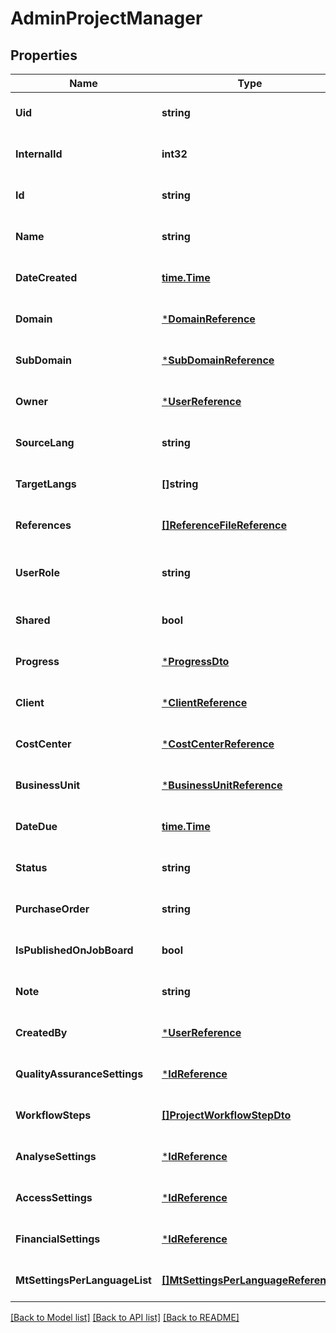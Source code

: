 # AdminProjectManager

## Properties
Name | Type | Description | Notes
------------ | ------------- | ------------- | -------------
**Uid** | **string** |  | [optional] [default to null]
**InternalId** | **int32** |  | [optional] [default to null]
**Id** | **string** |  | [optional] [default to null]
**Name** | **string** |  | [optional] [default to null]
**DateCreated** | [**time.Time**](time.Time.md) |  | [optional] [default to null]
**Domain** | [***DomainReference**](DomainReference.md) |  | [optional] [default to null]
**SubDomain** | [***SubDomainReference**](SubDomainReference.md) |  | [optional] [default to null]
**Owner** | [***UserReference**](UserReference.md) |  | [optional] [default to null]
**SourceLang** | **string** |  | [optional] [default to null]
**TargetLangs** | **[]string** |  | [optional] [default to null]
**References** | [**[]ReferenceFileReference**](ReferenceFileReference.md) |  | [optional] [default to null]
**UserRole** | **string** | Response differs based on user&#39;s role | [optional] [default to null]
**Shared** | **bool** | Default: false | [optional] [default to null]
**Progress** | [***ProgressDto**](ProgressDto.md) |  | [optional] [default to null]
**Client** | [***ClientReference**](ClientReference.md) |  | [optional] [default to null]
**CostCenter** | [***CostCenterReference**](CostCenterReference.md) |  | [optional] [default to null]
**BusinessUnit** | [***BusinessUnitReference**](BusinessUnitReference.md) |  | [optional] [default to null]
**DateDue** | [**time.Time**](time.Time.md) |  | [optional] [default to null]
**Status** | **string** |  | [optional] [default to null]
**PurchaseOrder** | **string** |  | [optional] [default to null]
**IsPublishedOnJobBoard** | **bool** | Default: false | [optional] [default to null]
**Note** | **string** |  | [optional] [default to null]
**CreatedBy** | [***UserReference**](UserReference.md) |  | [optional] [default to null]
**QualityAssuranceSettings** | [***IdReference**](IdReference.md) |  | [optional] [default to null]
**WorkflowSteps** | [**[]ProjectWorkflowStepDto**](ProjectWorkflowStepDto.md) |  | [optional] [default to null]
**AnalyseSettings** | [***IdReference**](IdReference.md) |  | [optional] [default to null]
**AccessSettings** | [***IdReference**](IdReference.md) |  | [optional] [default to null]
**FinancialSettings** | [***IdReference**](IdReference.md) |  | [optional] [default to null]
**MtSettingsPerLanguageList** | [**[]MtSettingsPerLanguageReference**](MTSettingsPerLanguageReference.md) |  | [optional] [default to null]

[[Back to Model list]](../README.md#documentation-for-models) [[Back to API list]](../README.md#documentation-for-api-endpoints) [[Back to README]](../README.md)


